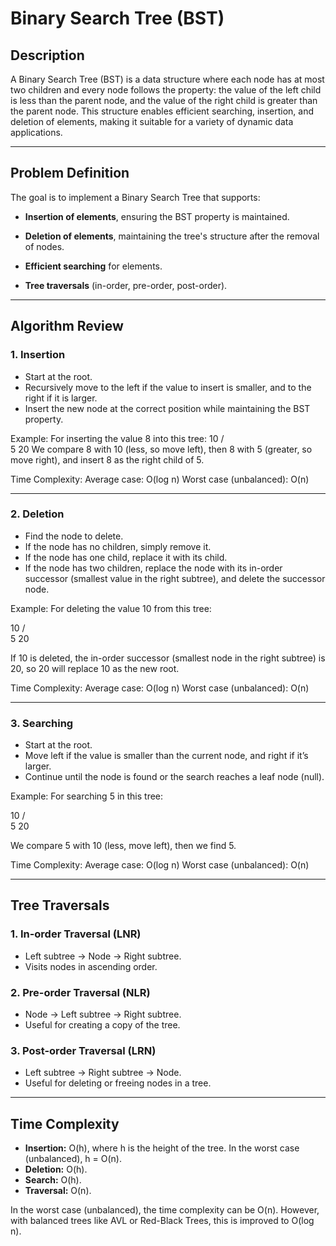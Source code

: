 # Binary Search Tree (BST)

## Description

A Binary Search Tree (BST) is a data structure where each node has at most two children and every node follows the property: the value of the left child is less than the parent node, and the value of the right child is greater than the parent node. This structure enables efficient searching, insertion, and deletion of elements, making it suitable for a variety of dynamic data applications.

******************

## Problem Definition

The goal is to implement a Binary Search Tree that supports:

- **Insertion of elements**, ensuring the BST property is maintained.

- **Deletion of elements**, maintaining the tree's structure after the removal of nodes.

- **Efficient searching** for elements.

- **Tree traversals** (in-order, pre-order, post-order).

******************

## Algorithm Review

### 1. Insertion

- Start at the root.
- Recursively move to the left if the value to insert is smaller, and to the right if it is larger.
- Insert the new node at the correct position while maintaining the BST property.

Example:
For inserting the value 8 into this tree:
      10
   /      \
  5        20
We compare 8 with 10 (less, so move left), then 8 with 5 (greater, so move right), and insert 8 as the right child of 5.

Time Complexity:
Average case: O(log n)
Worst case (unbalanced): O(n)

******************

### 2. Deletion

- Find the node to delete.
- If the node has no children, simply remove it.
- If the node has one child, replace it with its child.
- If the node has two children, replace the node with its in-order successor (smallest value in the right subtree), and delete the successor node.

Example:
For deleting the value 10 from this tree:

   10
   /      \
  5        20

If 10 is deleted, the in-order successor (smallest node in the right subtree) is 20, so 20 will replace 10 as the new root.

Time Complexity:
Average case: O(log n)
Worst case (unbalanced): O(n)


******************

### 3. Searching

- Start at the root.
- Move left if the value is smaller than the current node, and right if it’s larger.
- Continue until the node is found or the search reaches a leaf node (null).


Example:
For searching 5 in this tree:

  10
   /      \
  5        20

We compare 5 with 10 (less, move left), then we find 5.

Time Complexity:
Average case: O(log n)
Worst case (unbalanced): O(n)



******************

## Tree Traversals

### 1. In-order Traversal (LNR)

- Left subtree -> Node -> Right subtree.
- Visits nodes in ascending order.

### 2. Pre-order Traversal (NLR)

- Node -> Left subtree -> Right subtree.
- Useful for creating a copy of the tree.

### 3. Post-order Traversal (LRN)

- Left subtree -> Right subtree -> Node.
- Useful for deleting or freeing nodes in a tree.

******************

## Time Complexity

- **Insertion:** O(h), where h is the height of the tree. In the worst case (unbalanced), h = O(n).
- **Deletion:** O(h).
- **Search:** O(h).
- **Traversal:** O(n).

In the worst case (unbalanced), the time complexity can be O(n). However, with balanced trees like AVL or Red-Black Trees, this is improved to O(log n).
